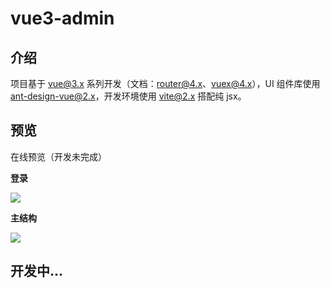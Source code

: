# vue3-admin

## 介绍

项目基于 [vue@3.x](https://v3.cn.vuejs.org/guide) 系列开发（文档：[router@4.x](https://next.router.vuejs.org/zh/guide/index.html)、[vuex@4.x](https://next.vuex.vuejs.org/)），UI 组件库使用 [ant-design-vue@2.x](https://2x.antdv.com/components/overview-cn/)，开发环境使用 [vite@2.x](https://cn.vitejs.dev/) 搭配纯 jsx。

## 预览

在线预览（开发未完成）

**登录**

![](https://zhoubangfu.com/cos/2021/0127180218.png)

**主结构**

![](https://zhoubangfu.com/cos/2021/0218182219.png)

## 开发中...
